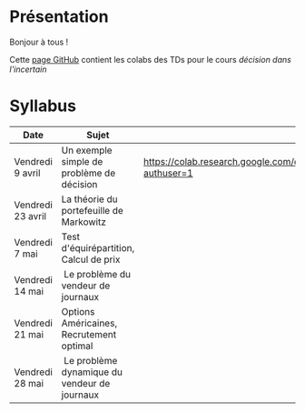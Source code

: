 # Présentation

Bonjour à tous !

Cette [page GitHub](https://ddlenpc.github.io/ddl/) contient les colabs des TDs pour le cours *décision dans l'incertain* 



# Syllabus

| Date  | Sujet | Code | Solution | 
|----------- | ----------- | ----------- | ----------- | 
|Vendredi 9 avril | Un exemple simple de problème de décision | https://colab.research.google.com/drive/1WicshX9l0XqBYxu_U6OcglPyfsXbvLhD?authuser=1 |  |
|Vendredi 23 avril| La théorie du portefeuille de Markowitz | | |
|Vendredi 7 mai | Test d'équirépartition, Calcul de prix | | | 
|Vendredi 14 mai | Le problème du vendeur de journaux | | |
|Vendredi 21 mai  | Options Américaines, Recrutement optimal | | |
|Vendredi 28 mai | Le problème dynamique du vendeur de journaux | | |
